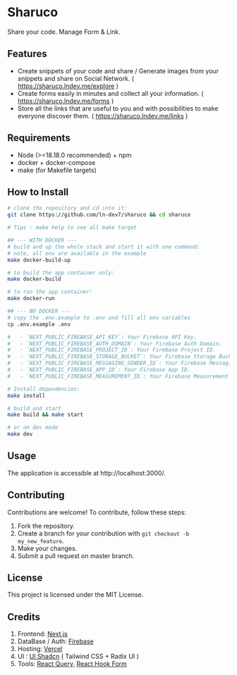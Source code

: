 # Sharuco

Share your code. Manage Form & Link.

## Features

- Create snippets of your code and share / Generate images from your snippets and share on Social Network. ( https://sharuco.lndev.me/explore )
- Create forms easily in minutes and collect all your information. ( https://sharuco.lndev.me/forms )
- Store all the links that are useful to you and with possibilities to make everyone discover them. ( https://sharuco.lndev.me/links )

## Requirements

- Node (>=18.18.0 recommended) + npm
- docker + docker-compose
- make (for Makefile targets)

## How to Install

```bash
# clone the repository and cd into it:
git clone https://github.com/ln-dev7/sharuco && cd sharuco

# Tips : make help to see all make target

## --- WITH DOCKER ---
# build and up the whole stack and start it with one command:
# note, all env are available in the example
make docker-build-up

# to build the app container only:
make docker-build

# to run the app container:
make docker-run

## --- NO DOCKER ---
# copy the .env.example to .env and fill all env variables
cp .env.example .env

#   - `NEXT_PUBLIC_FIREBASE_API_KEY`: Your Firebase API Key.
#   - `NEXT_PUBLIC_FIREBASE_AUTH_DOMAIN`: Your Firebase Auth Domain.
#   - `NEXT_PUBLIC_FIREBASE_PROJECT_ID`: Your Firebase Project ID.
#   - `NEXT_PUBLIC_FIREBASE_STORAGE_BUCKET`: Your Firebase Storage Bucket.
#   - `NEXT_PUBLIC_FIREBASE_MESSAGING_SENDER_ID`: Your Firebase Messaging Sender ID.
#   - `NEXT_PUBLIC_FIREBASE_APP_ID`: Your Firebase App ID.
#   - `NEXT_PUBLIC_FIREBASE_MEASUREMENT_ID`: Your Firebase Measurement ID.

# Install dependencies:
make install

# build and start
make build && make start

# or on dev mode
make dev
```

## Usage

The application is accessible at http://localhost:3000/.

## Contributing

Contributions are welcome! To contribute, follow these steps:

1. Fork the repository.
2. Create a branch for your contribution with `git checkout -b my_new_feature`.
3. Make your changes.
4. Submit a pull request on master branch.

## License

This project is licensed under the MIT License.

## Credits

1. Frontend: [Next.js](https://nextjs.org/)
2. DataBase / Auth: [Firebase](https://firebase.google.com/)
3. Hosting: [Vercel](https://vercel.com/)
4. UI : [UI Shadcn](https://ui.shadcn.com/) ( Tailwind CSS + Radix UI )
5. Tools: [React Query](https://tanstack.com/query/v3/), [React Hook Form](https://react-hook-form.com/)
